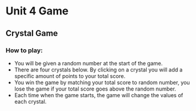 # Unit 4 Game
## Crystal Game

### How to play: 

* You will be given a random number at the start of the game.
* There are four crystals below. By clicking on a crystal you will add a specific amount of points to your total score.
* You win the game by matching your total score to random number, you lose the game if your total score goes above the random number.
* Each time when the game starts, the game will change the values of each crystal.

